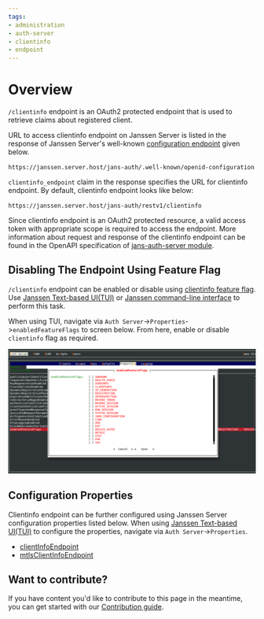 ```yaml
---
tags:
- administration
- auth-server
- clientinfo
- endpoint
---
```


# Overview

`/clientinfo` endpoint is an OAuth2 protected endpoint that is used to retrieve claims about registered client.

URL to access clientinfo endpoint on Janssen Server is listed in the response of Janssen Server's well-known
[configuration endpoint](./configuration.md) given below.

```text
https://janssen.server.host/jans-auth/.well-known/openid-configuration
```

`clientinfo_endpoint` claim in the response specifies the URL for clientinfo endpoint. By default, clientinfo endpoint looks
like below:

```
https://janssen.server.host/jans-auth/restv1/clientinfo
```

Since clientinfo endpoint is an OAuth2 protected resource, a valid access token with appropriate scope is required to
access the endpoint. More information about request and response of the clientinfo endpoint can be found in
the OpenAPI specification of [jans-auth-server module](https://gluu.org/swagger-ui/?url=https://raw.githubusercontent.com/JanssenProject/jans/vreplace-janssen-version/jans-auth-server/docs/swagger.yaml#/Client_Info).

## Disabling The Endpoint Using Feature Flag

`/clientinfo` endpoint can be enabled or disable using [clientinfo feature flag](../../reference/json/feature-flags/janssenauthserver-feature-flags.md#clientinfo).
Use [Janssen Text-based UI(TUI)](../../config-guide/tui.md) or [Janssen command-line interface](../../config-guide/jans-cli/README.md) to perform this task.

When using TUI, navigate via `Auth Server`->`Properties`->`enabledFeatureFlags` to screen below. From here, enable or
disable `clientinfo` flag as required.

![](../../../assets/image-tui-enable-components.png)

## Configuration Properties

Clientinfo endpoint can be further configured using Janssen Server configuration properties listed below. When using
[Janssen Text-based UI(TUI)](../../config-guide/tui.md) to configure the properties,
navigate via `Auth Server`->`Properties`.

- [clientInfoEndpoint](../../reference/json/properties/janssenauthserver-properties.md#clientinfoendpoint)
- [mtlsClientInfoEndpoint](../../reference/json/properties/janssenauthserver-properties.md#mtlsclientinfoendpoint)

## Want to contribute?

If you have content you'd like to contribute to this page in the meantime, you can get started with our [Contribution guide](https://docs.jans.io/head/CONTRIBUTING/).